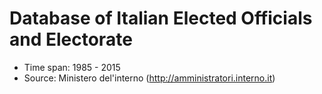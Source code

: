 # Database of Italian Elected Officials and Electorate
* Time span: 1985 - 2015
* Source: Ministero del'interno  (http://amministratori.interno.it)
